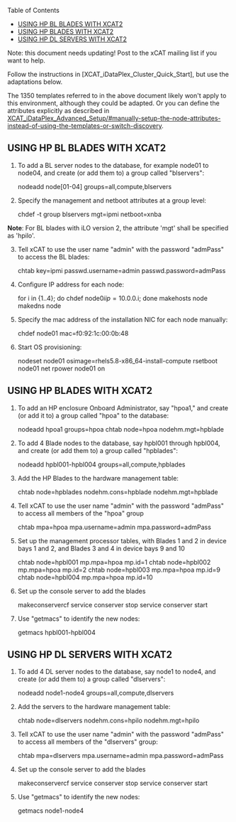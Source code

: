 <!-- START doctoc generated TOC please keep comment here to allow auto update -->
<!-- DON'T EDIT THIS SECTION, INSTEAD RE-RUN doctoc TO UPDATE -->
Table of Contents

- [USING HP BL BLADES WITH XCAT2](#using-hp-bl-blades-with-xcat2)
- [USING HP BLADES WITH XCAT2](#using-hp-blades-with-xcat2)
- [USING HP DL SERVERS WITH XCAT2](#using-hp-dl-servers-with-xcat2)

<!-- END doctoc generated TOC please keep comment here to allow auto update -->

  
Note: this document needs updating! Post to the xCAT mailing list if you want to help.

  
Follow the instructions in [XCAT_iDataPlex_Cluster_Quick_Start], but use the adaptations below. 

The 1350 templates referred to in the above document likely won't apply to this environment, although they could be adapted. Or you can define the attributes explicitly as described in 
[XCAT_iDataPlex_Advanced_Setup/#manually-setup-the-node-attributes-instead-of-using-the-templates-or-switch-discovery](XCAT_iDataPlex_Advanced_Setup/#manually-setup-the-node-attributes-instead-of-using-the-templates-or-switch-discovery).
 

## USING HP BL BLADES WITH XCAT2

  1. To add a BL server nodes to the database, for example node01 to node04, and create (or add them to) a group called "blservers": 
        
        nodeadd node[01-04] groups=all,compute,blservers

  2. Specify the management and netboot attributes at a group level: 
        
        chdef -t group blservers mgt=ipmi netboot=xnba

**Note**: For BL blades with iLO version 2, the attribute 'mgt' shall be specified as 'hpilo'. 

  3. Tell xCAT to use the user name "admin" with the password "admPass" to access the BL blades: 
        
        chtab key=ipmi passwd.username=admin passwd.password=admPass

  4. Configure IP address for each node: 
        
        for i in {1..4}; do chdef node0$i ip=10.0.0.$i; done
        makehosts node
        makedns node
        

  5. Specify the mac address of the installation NIC for each node manually: 
        
        chdef node01 mac=f0:92:1c:00:0b:48

  6. Start OS provisioning: 
        
        
        nodeset node01 osimage=rhels5.8-x86_64-install-compute
        rsetboot node01 net
        rpower node01 on
        

## USING HP BLADES WITH XCAT2

  1. To add an HP enclosure Onboard Administrator, say "hpoa1," and create (or add it to) a group called "hpoa" to the database: 
        
        nodeadd hpoa1 groups=hpoa
        chtab node=hpoa nodehm.mgt=hpblade

  2. To add 4 Blade nodes to the database, say hpbl001 through hpbl004, and create (or add them to) a group called "hpblades": 
        
        nodeadd hpbl001-hpbl004 groups=all,compute,hpblades

  3. Add the HP Blades to the hardware management table: 
        
        chtab node=hpblades nodehm.cons=hpblade nodehm.mgt=hpblade

  4. Tell xCAT to use the user name "admin" with the password "admPass" to access all members of the "hpoa" group 
        
        chtab mpa=hpoa mpa.username=admin mpa.password=admPass

  5. Set up the management processor tables, with Blades 1 and 2 in device bays 1 and 2, and Blades 3 and 4 in device bays 9 and 10 
        
        chtab node=hpbl001 mp.mpa=hpoa mp.id=1
        chtab node=hpbl002 mp.mpa=hpoa mp.id=2
        chtab node=hpbl003 mp.mpa=hpoa mp.id=9
        chtab node=hpbl004 mp.mpa=hpoa mp.id=10

  6. Set up the console server to add the blades 
        
        makeconservercf
        service conserver stop
        service conserver start

  7. Use "getmacs" to identify the new nodes: 
        
        getmacs hpbl001-hpbl004

## USING HP DL SERVERS WITH XCAT2

  1. To add 4 DL server nodes to the database, say node1 to node4, and create (or add them to) a group called "dlservers": 
        
        nodeadd node1-node4 groups=all,compute,dlservers

  2. Add the servers to the hardware management table: 
        
        chtab node=dlservers nodehm.cons=hpilo nodehm.mgt=hpilo

  3. Tell xCAT to use the user name "admin" with the password "admPass" to access all members of the "dlservers" group: 
        
        chtab mpa=dlservers mpa.username=admin mpa.password=admPass

  4. Set up the console server to add the blades 
        
        makeconservercf
        service conserver stop
        service conserver start

  5. Use "getmacs" to identify the new nodes: 
        
        getmacs node1-node4
